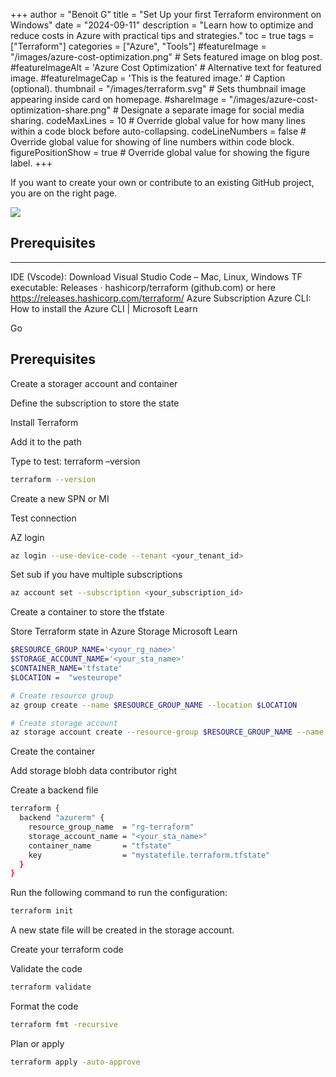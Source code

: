 +++
author = "Benoit G"
title = "Set Up your first Terraform environment on Windows"
date = "2024-09-11"
description = "Learn how to optimize and reduce costs in Azure with practical tips and strategies."
toc = true
tags = ["Terraform"]
categories = ["Azure", "Tools"]
#featureImage = "/images/azure-cost-optimization.png" # Sets featured image on blog post.
#featureImageAlt = 'Azure Cost Optimization' # Alternative text for featured image.
#featureImageCap = 'This is the featured image.' # Caption (optional).
thumbnail = "/images/terraform.svg" # Sets thumbnail image appearing inside card on homepage.
#shareImage = "/images/azure-cost-optimization-share.png" # Designate a separate image for social media sharing.
codeMaxLines = 10 # Override global value for how many lines within a code block before auto-collapsing.
codeLineNumbers = false # Override global value for showing of line numbers within code block.
figurePositionShow = true # Override global value for showing the figure label.
+++

If you want to create your own or contribute to an existing GitHub project, you are on the right page.
<!--more-->

<img src="/images/terraform.svg">

## Prerequisites​
---

IDE (Vscode): Download Visual Studio Code – Mac, Linux, Windows
TF executable: Releases · hashicorp/terraform (github.com) or here https://releases.hashicorp.com/terraform/
Azure Subscription
Azure CLI: How to install the Azure CLI | Microsoft Learn

Go​
## Prerequisites

Create a storager account and container

Define the subscription to store the state

Install Terraform

Add it to the path

Type to test: terraform –version

```Bash
terraform --version
```
Create a new SPN or MI

Test connection

AZ login

```Bash
az login --use-device-code --tenant <your_tenant_id>
```

Set sub if you have multiple subscriptions

```Bash
az account set --subscription <your_subscription_id>
```
Create a container to store the tfstate

Store Terraform state in Azure Storage Microsoft Learn

```Bash
$RESOURCE_GROUP_NAME='<your_rg_name>'
$STORAGE_ACCOUNT_NAME='<your_sta_name>'
$CONTAINER_NAME='tfstate'
$LOCATION =  "westeurope"

# Create resource group
az group create --name $RESOURCE_GROUP_NAME --location $LOCATION

# Create storage account
az storage account create --resource-group $RESOURCE_GROUP_NAME --name $STORAGE_ACCOUNT_NAME --sku Standard_LRS --encryption-services blob
```

Create the container

Add storage blobh data contributor right

Create a backend file

```Bash
terraform {
  backend "azurerm" {
    resource_group_name  = "rg-terraform"
    storage_account_name = "<your_sta_name>"
    container_name       = "tfstate"
    key                  = "mystatefile.terraform.tfstate"
  }
}
```
Run the following command to run the configuration:

```Bash
terraform init
```

A new state file will be created in the storage account.

Create your terraform code

Validate the code

```Bash
terraform validate
```

Format the code

```Bash
terraform fmt -recursive
```

Plan or apply

```Bash
terraform apply -auto-approve
```